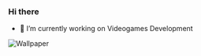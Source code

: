### Hi there 

<!--
**KinnaGt/KinnaGt** is a ✨ _special_ ✨ repository because its `README.md` (this file) appears on your GitHub profile.

Here are some ideas to get you started:

- 🔭 I’m currently working on ...
- 🌱 I’m currently learning ...
- 👯 I’m looking to collaborate on ...
- 🤔 I’m looking for help with ...
- 💬 Ask me about ...
- 📫 How to reach me: ...
- 😄 Pronouns: ...
- ⚡ Fun fact: ...
-->

- 🔭 I’m currently working on Videogames Development

![Wallpaper](https://github.com/KinnaGt/KinnaGt/assets/81035527/5ee09726-6ea3-4a55-b108-b0d90ab3c8e5)
